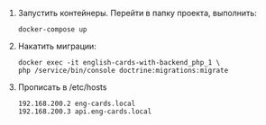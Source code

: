 1. Запустить контейнеры. Перейти в папку проекта, выполнить:

    ```
    docker-compose up
    ```

1. Накатить миграции:

    ```
    docker exec -it english-cards-with-backend_php_1 \
    php /service/bin/console doctrine:migrations:migrate
    ```

1. Прописать в /etc/hosts

    ```
    192.168.200.2 eng-cards.local
    192.168.200.3 api.eng-cards.local
    ```